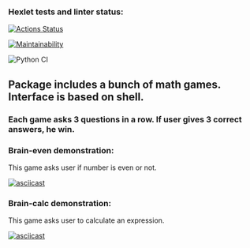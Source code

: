 ### Hexlet tests and linter status:
[![Actions Status](https://github.com/Catoiren/python-project-lvl1/workflows/hexlet-check/badge.svg)](https://github.com/Catoiren/python-project-lvl1/actions)

[![Maintainability](https://api.codeclimate.com/v1/badges/a99a88d28ad37a79dbf6/maintainability)](https://codeclimate.com/github/codeclimate/codeclimate/maintainability)

![Python CI](https://github.com/Catoiren/python-project-lvl1/actions/workflows/linter.yml/badge.svg)

## Package includes a bunch of math games. Interface is based on shell. 
### Each game asks 3 questions in a row. If user gives 3 correct answers, he win.

### Brain-even demonstration: 
This game asks user if number is even or not.

[![asciicast](https://asciinema.org/a/404243.svg)](https://asciinema.org/a/404243)

### Brain-calc demonstration:
This game asks user to calculate an expression.

[![asciicast](https://asciinema.org/a/417856.svg)](https://asciinema.org/a/417856)
